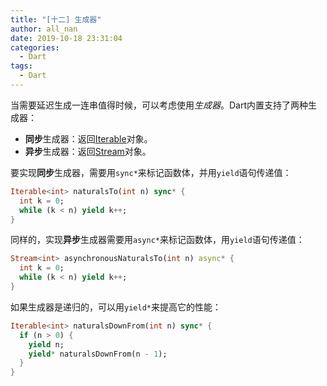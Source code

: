 ```yaml
---
title: "[十二] 生成器"
author: all_nan
date: 2019-10-18 23:31:04
categories:
  - Dart
tags:
  - Dart
---
```


当需要延迟生成一连串值得时候，可以考虑使用*生成器*。Dart内置支持了两种生成器：

- **同步**生成器：返回[Iterable](https://api.dart.dev/stable/dart-core/Iterable-class.html)对象。
- **异步**生成器：返回[Stream](https://api.dart.dev/stable/dart-async/Stream-class.html)对象。

要实现**同步**生成器，需要用`sync*`来标记函数体，并用`yield`语句传递值：

```Dart
Iterable<int> naturalsTo(int n) sync* {
  int k = 0;
  while (k < n) yield k++;
}
```

同样的，实现**异步**生成器需要用`async*`来标记函数体，用`yield`语句传递值：

```Dart
Stream<int> asynchronousNaturalsTo(int n) async* {
  int k = 0;
  while (k < n) yield k++;
}
```

如果生成器是递归的，可以用`yield*`来提高它的性能：

```Dart
Iterable<int> naturalsDownFrom(int n) sync* {
  if (n > 0) {
    yield n;
    yield* naturalsDownFrom(n - 1);
  }
}
```
